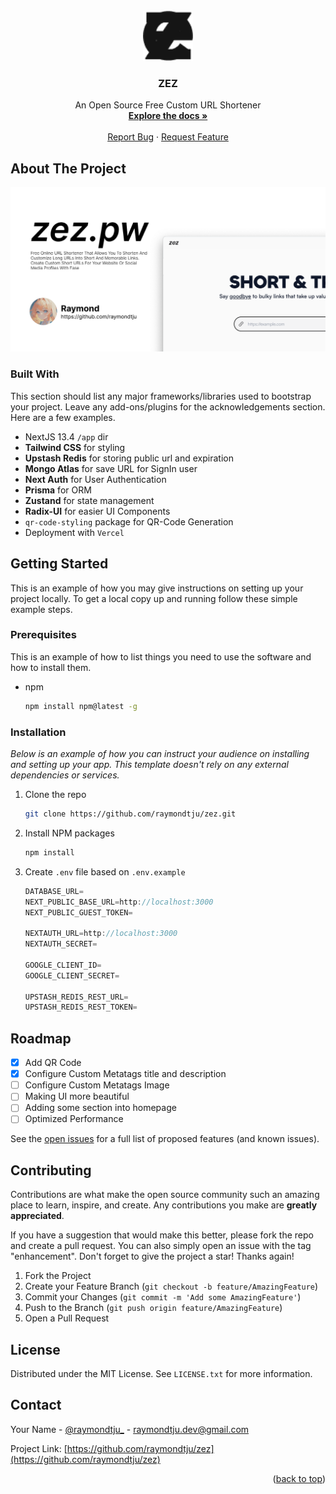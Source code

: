 <!-- [![Contributors][contributors-shield]][contributors-url]
[![Forks][forks-shield]][forks-url]
[![Stargazers][stars-shield]][stars-url]
[![Issues][issues-shield]][issues-url]
[![MIT License][license-shield]][license-url]
[![LinkedIn][linkedin-shield]][linkedin-url] -->

<!-- PROJECT LOGO -->
<br />
<div align="center">
  <a href="https://github.com/raymondtju/zez/blob/main/public/logo.svg">
    <img src="public/logo.png" alt="Logo" width="80" height="80">
  </a>

  <h3 align="center">ZEZ</h3>

  <p align="center">
    An Open Source Free Custom URL Shortener
    <br />
    <a href="https://github.com/othneildrew/Best-README-Template"><strong>Explore the docs »</strong></a>
    <br />
    <br />
    <a href="https://github.com/raymondtju/zez/issues">Report Bug</a>
    ·
    <a href="https://github.com/raymondtju/zez/issues">Request Feature</a>
  </p>
</div>



## About The Project

<div>
  <img src="/public/og.png" />
</div>




### Built With

This section should list any major frameworks/libraries used to bootstrap your project. Leave any add-ons/plugins for the acknowledgements section. Here are a few examples.

- NextJS 13.4 `/app` dir
- **Tailwind CSS** for styling
- **Upstash Redis** for storing public url and expiration
- **Mongo Atlas** for save URL for SignIn user
- **Next Auth** for User Authentication
- **Prisma** for ORM
- **Zustand** for state management
- **Radix-UI** for easier UI Components
- `qr-code-styling` package for QR-Code Generation
- Deployment with `Vercel`



<!-- GETTING STARTED -->
## Getting Started

This is an example of how you may give instructions on setting up your project locally.
To get a local copy up and running follow these simple example steps.

### Prerequisites

This is an example of how to list things you need to use the software and how to install them.
* npm
  ```sh
  npm install npm@latest -g
  ```

### Installation

_Below is an example of how you can instruct your audience on installing and setting up your app. This template doesn't rely on any external dependencies or services._

1. Clone the repo
   ```sh
   git clone https://github.com/raymondtju/zez.git
   ```
2. Install NPM packages
   ```sh
   npm install
   ```
3. Create `.env` file based on `.env.example`
   ```js
   DATABASE_URL=
   NEXT_PUBLIC_BASE_URL=http://localhost:3000
   NEXT_PUBLIC_GUEST_TOKEN= 

   NEXTAUTH_URL=http://localhost:3000
   NEXTAUTH_SECRET=

   GOOGLE_CLIENT_ID=
   GOOGLE_CLIENT_SECRET=

   UPSTASH_REDIS_REST_URL=
   UPSTASH_REDIS_REST_TOKEN=
   ```



<!-- ROADMAP -->
## Roadmap

- [x] Add QR Code
- [x] Configure Custom Metatags title and description
- [ ] Configure Custom Metatags Image
- [ ] Making UI more beautiful
- [ ] Adding some section into homepage
- [ ] Optimized Performance

See the [open issues](https://github.com/raymondtju/zez/issues) for a full list of proposed features (and known issues).



<!-- CONTRIBUTING -->
## Contributing

Contributions are what make the open source community such an amazing place to learn, inspire, and create. Any contributions you make are **greatly appreciated**.

If you have a suggestion that would make this better, please fork the repo and create a pull request. You can also simply open an issue with the tag "enhancement".
Don't forget to give the project a star! Thanks again!

1. Fork the Project
2. Create your Feature Branch (`git checkout -b feature/AmazingFeature`)
3. Commit your Changes (`git commit -m 'Add some AmazingFeature'`)
4. Push to the Branch (`git push origin feature/AmazingFeature`)
5. Open a Pull Request



<!-- LICENSE -->
## License

Distributed under the MIT License. See `LICENSE.txt` for more information.



<!-- CONTACT -->
## Contact

Your Name - [@raymondtju_](https://twitter.com/raymondtju_) - raymondtju.dev@gmail.com

Project Link: [https://github.com/raymondtju/zez](https://github.com/raymondtju/zez)

<p align="right">(<a href="#readme-top">back to top</a>)</p>



<!-- MARKDOWN LINKS & IMAGES -->
<!-- https://www.markdownguide.org/basic-syntax/#reference-style-links -->
[contributors-shield]: https://img.shields.io/github/contributors/raymondtju/zez.svg?style=for-the-badge
[contributors-url]: https://github.com/raymondtju/zez/graphs/contributors
[forks-shield]: https://img.shields.io/github/forks/raymondtju/zez.svg?style=for-the-badge
[forks-url]: https://github.com/raymondtju/zez/network/members
[stars-shield]: https://img.shields.io/github/stars/raymondtju/zez.svg?style=for-the-badge
[stars-url]: https://github.com/raymondtju/zez/stargazers
[issues-shield]: https://img.shields.io/github/issues/raymondtju/zez.svg?style=for-the-badge
[issues-url]: https://github.com/othneildrew/raymondtju/zez/issues
[license-shield]: https://img.shields.io/github/license/raymondtju/zez.svg?style=for-the-badge
[license-url]: https://github.com/othneildrew/raymondtju/zez/LICENSE
[linkedin-shield]: https://img.shields.io/badge/-LinkedIn-black.svg?style=for-the-badge&logo=linkedin&colorB=555
[linkedin-url]: https://linkedin.com/in/raymondtju
